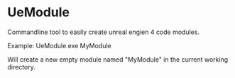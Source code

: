 # UeModule
Commandline tool to easily create unreal engien 4 code modules.

Example:
UeModule.exe MyModule

Will create a new empty module named "MyModule" in the current working directory.
